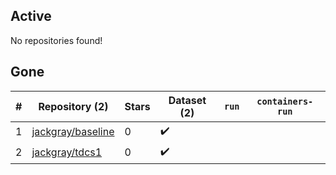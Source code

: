 ## Active
No repositories found!

## Gone
| # | Repository (2) | Stars | Dataset (2) | `run` | `containers-run` |
| --- | --- | --- | --- | --- | --- |
| 1 | [jackgray/baseline](https://github.com/jackgray/baseline) | 0 | :heavy_check_mark: |  |  |
| 2 | [jackgray/tdcs1](https://github.com/jackgray/tdcs1) | 0 | :heavy_check_mark: |  |  |
